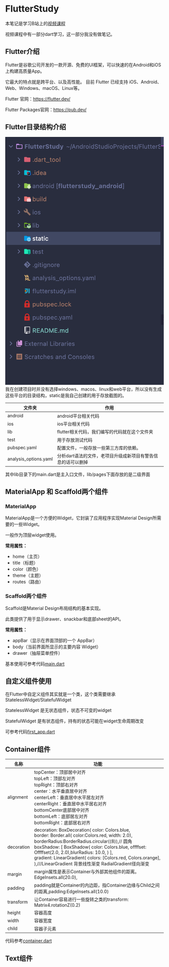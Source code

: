 # FlutterStudy
本笔记是学习B站上的[视频课程](https://www.bilibili.com/video/BV1S4411E7LY?p=2&vd_source=7f3fdd89d8f49319865d708ed0bc9d3c)

视频课程中有一部分dart学习，这一部分我没有做笔记。

## Flutter介绍
Flutter是谷歌公司开发的一款开源、免费的UI框架，可以快速的在Android和iOS上构建高质量App。

它最大的特点就是跨平台、以及高性能。 目前 Flutter 已经支持 iOS、Android、Web、Windows、macOS、Linux等。

Flutter 官网：https://flutter.dev/

Flutter Packages官网：https://pub.dev/

## Flutter目录结构介绍
![目录结构](./static/1.png)
我在创建项目时并没有选择windows、macos、linux和web平台，所以没有生成这些平台的目录结构，static是我自己创建的用于存放截图的。

| 文件夹                | 作用                                                         |
| --------------------- | ------------------------------------------------------------ |
| android               | android平台相关代码                                          |
| ios                   | ios平台相关代码                                              |
| lib                   | flutter相关代码，我们编写的代码就在这个文件夹                     |
| test                  | 用于存放测试代码                                             |
| pubspec.yaml          | 配置文件，一般存放一些第三方库的依赖。                          |
| analysis_options.yaml | 分析dart语法的文件，老项目升级成新项目有警告信息的话可以删掉    |

其中lib目录下的main.dart是主入口文件，lib/pages下面存放的是二级界面

## MaterialApp 和 Scaffold两个组件
### MaterialApp
MaterialApp是一个方便的Widget，它封装了应用程序实现Material Design所需要的一些Widget。

一般作为顶层widget使用。

__常用属性：__
- home（主页）
- title（标题）
- color（颜色）
- theme（主题）
- routes（路由）
### Scaffold两个组件
Scaffold是Material Design布局结构的基本实现。

此类提供了用于显示drawer、snackbar和底部sheet的API。

__常用属性：__
- appBar（显示在界面顶部的一个 AppBar）
- body（当前界面所显示的主要内容 Widget）
- drawer（抽屉菜单控件）

基本使用可参考代码[main.dart](./lib/main.dart)
## 自定义组件使用
在Flutter中自定义组件其实就是一个类，这个类需要继承StatelessWidget/StatefulWidget

StatelessWidget 是无状态组件，状态不可变的widget

StatefulWidget 是有状态组件，持有的状态可能在widget生命周期改变

可参考代码[first_app.dart](./lib/pages/first_app.dart)

## Container组件
| 名称              | 功能                                                        |
| --------------------- | ------------------------------------------------------------ |
| alignment               | topCenter：顶部居中对齐<br />topLeft：顶部左对齐<br />topRight：顶部右对齐<br />center：水平垂直居中对齐<br />centerLeft：垂直居中水平居左对齐<br />centerRight：垂直居中水平居右对齐<br />bottomCenter底部居中对齐<br />bottomLeft：底部居左对齐<br />bottomRight：底部居右对齐 |
| decoration                   | decoration: BoxDecoration( color: Colors.blue,<br /> border: Border.all( color:Colors.red, width: 2.0),<br />borderRadius:BorderRadius.circular((8)),// 圆角<br />boxShadow: [ BoxShadow( color: Colors.blue, offffset: Offffset(2.0, 2.0),blurRadius: 10.0, ) ],<br />gradient: LinearGradient( colors: [Colors.red, Colors.orange], ),///LinearGradient 背景线性渐变 RadialGradient径向渐变 |
| margin                   | margin属性是表示Container与外部其他组件的距离。 EdgeInsets.all(20.0), |
| padding                  | padding就是Container的内边距，指Container边缘与Child之间的距离,padding:EdgeInsets.all(10.0)                                          |
| transform          | 让Container容易进行一些旋转之类的transform: Matrix4.rotationZ(0.2)                          |
| height | 容器高度    |
| width | 容器宽度    |
| child | 容器子元素    |

代码参考[container.dart](./lib/pages/container.dart)

## Text组件

